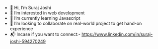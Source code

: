 - 👋 Hi, I’m Suraj Joshi
- 👀 I’m interested in web development 
- 🌱 I’m currently learning Javascript
- 💞️ I’m looking to collaborate on real-world project to get hand-on experience 
- 📬 Incase if you want to connect:- https://www.linkedin.com/in/suraj-joshi-594270249 

<!---
surajoshi0/surajoshi0 is a ✨ special ✨ repository because its `README.md` (this file) appears on your GitHub profile.
You can click the Preview link to take a look at your changes.
--->
